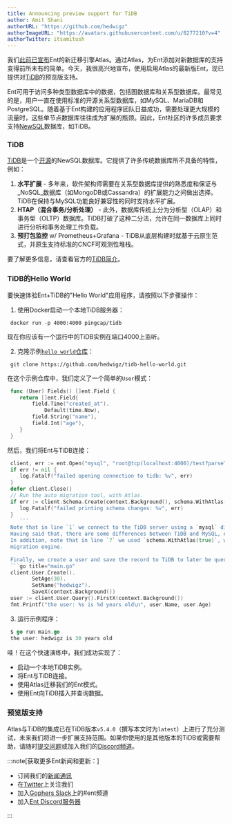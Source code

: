```yaml
---
title: Announcing preview support for TiDB
author: Amit Shani
authorURL: "https://github.com/hedwigz"
authorImageURL: "https://avatars.githubusercontent.com/u/8277210?v=4"
authorTwitter: itsamitush
---
```


我们[此前已宣布](2022-01-20-announcing-new-migration-engine.md)Ent的新迁移引擎Atlas。通过Atlas，为Ent添加对新数据库的支持变得前所未有的简单。今天，我很高兴地宣布，使用启用Atlas的最新版Ent，现已提供对[TiDB](https://en.pingcap.com/tidb/)的预览版支持。

Ent可用于访问多种类型数据库中的数据，包括图数据库和关系型数据库。最常见的是，用户一直在使用标准的开源关系型数据库，如MySQL、MariaDB和PostgreSQL。随着基于Ent构建的应用程序团队日益成功，需要处理更大规模的流量时，这些单节点数据库往往成为扩展的瓶颈。因此，Ent社区的许多成员要求支持[NewSQL](https://en.wikipedia.org/wiki/NewSQL)数据库，如TiDB。

### TiDB

[TiDB](https://en.pingcap.com/tidb/)是一个[开源](https://github.com/pingcap/tidb)的NewSQL数据库。它提供了许多传统数据库所不具备的特性，例如：

1. **水平扩展** - 多年来，软件架构师需要在关系型数据库提供的熟悉度和保证与_NoSQL_数据库（如MongoDB或Cassandra）的扩展能力之间做出选择。TiDB在保持与MySQL功能良好兼容性的同时支持水平扩展。
2. **HTAP（混合事务/分析处理）** - 此外，数据库传统上分为分析型（OLAP）和事务型（OLTP）数据库。TiDB打破了这种二分法，允许在同一数据库上同时进行分析和事务处理工作负载。
3. **预打包监控** w/ Prometheus+Grafana - TiDB从底层构建时就基于云原生范式，并原生支持标准的CNCF可观测性堆栈。

要了解更多信息，请查看官方的[TiDB简介](https://docs.pingcap.com/tidb/stable)。

### TiDB的Hello World

要快速体验Ent+TiDB的"Hello World"应用程序，请按照以下步骤操作：

1. 使用Docker启动一个本地TiDB服务器：

```shell
 docker run -p 4000:4000 pingcap/tidb
 ```

现在你应该有一个运行中的TiDB实例在端口4000上监听。

2. 克隆示例[`hello world`仓库](https://github.com/hedwigz/tidb-hello-world)：

```shell
 git clone https://github.com/hedwigz/tidb-hello-world.git
 ```

在这个示例仓库中，我们定义了一个简单的`User`模式：

```go title="ent/schema/user.go"
 func (User) Fields() []ent.Field {
 	return []ent.Field{
 		field.Time("created_at").
 			Default(time.Now),
 		field.String("name"),
 		field.Int("age"),
 	}
 }
 ```

然后，我们将Ent与TiDB连接：

```go title="main.go"
 client, err := ent.Open("mysql", "root@tcp(localhost:4000)/test?parseTime=true")
 if err != nil {
 	log.Fatalf("failed opening connection to tidb: %v", err)
 }
 defer client.Close()
 // Run the auto migration tool, with Atlas.
 if err := client.Schema.Create(context.Background(), schema.WithAtlas(true)); err != nil {
 	log.Fatalf("failed printing schema changes: %v", err)
 }
	```
 Note that in line `1` we connect to the TiDB server using a `mysql` dialect. This is possible due to the fact that TiDB is [MySQL compatible](https://docs.pingcap.com/tidb/stable/mysql-compatibility), and it does not require any special driver.  
 Having said that, there are some differences between TiDB and MySQL, especially when pertaining to schema migrations, such as information schema inspection and migration planning. For this reason, `Atlas` automatically detects if it is connected to `TiDB` and handles the migration accordingly.  
 In addition, note that in line `7` we used `schema.WithAtlas(true)`, which flags Ent to use `Atlas` as its 
 migration engine.  
   
 Finally, we create a user and save the record to TiDB to later be queried and printed.
 ```go title="main.go"
 client.User.Create().
		SetAge(30).
		SetName("hedwigz").
		SaveX(context.Background())
 user := client.User.Query().FirstX(context.Background())
 fmt.Printf("the user: %s is %d years old\n", user.Name, user.Age)
 ```

3. 运行示例程序：

```go
 $ go run main.go
 the user: hedwigz is 30 years old
 ```

哇！在这个快速演练中，我们成功实现了：

* 启动一个本地TiDB实例。
* 将Ent与TiDB连接。
* 使用Atlas迁移我们的Ent模式。
* 使用Ent向TiDB插入并查询数据。

### 预览版支持

Atlas与TiDB的集成已在TiDB版本`v5.4.0`（撰写本文时为`latest`）上进行了充分测试，未来我们将进一步扩展支持范围。如果你使用的是其他版本的TiDB或需要帮助，请随时[提交问题](https://github.com/ariga/atlas/issues)或加入我们的[Discord频道](https://discord.gg/zZ6sWVg6NT)。

:::note[获取更多Ent新闻和更新：]

- 订阅我们的[新闻通讯](https://entgo.substack.com/)
- 在[Twitter](https://twitter.com/entgo_io)上关注我们
- 加入[Gophers Slack](https://entgo.io/docs/slack)上的#ent频道
- 加入[Ent Discord服务器](https://discord.gg/qZmPgTE6RX)

:::